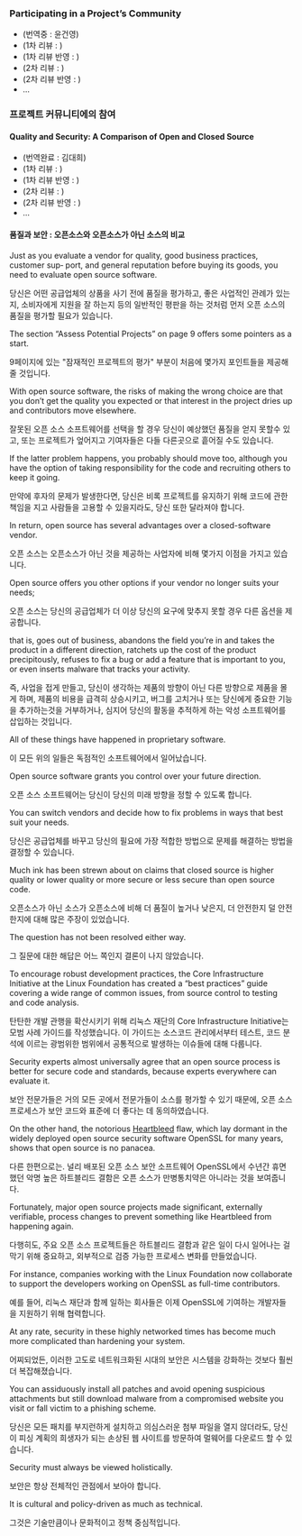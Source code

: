 ﻿### Participating in a Project’s Community

* (번역중 : 윤건영)
* (1차 리뷰 : )
* (1차 리뷰 반영 : )
* (2차 리뷰 : )
* (2차 리뷰 반영 : )
* ...

### 프로젝트 커뮤니티에의 참여

#### Quality and Security: A Comparison of Open and Closed Source

* (번역완료 : 김대희)
* (1차 리뷰 : )
* (1차 리뷰 반영 : )
* (2차 리뷰 : )
* (2차 리뷰 반영 : )
* ...


#### 품질과 보안 : 오픈소스와 오픈소스가 아닌 소스의 비교

Just as you evaluate a vendor for quality, good business practices, customer sup‐
port, and general reputation before buying its goods, you need to evaluate open
source software. 

당신은 어떤 공급업체의 상품을 사기 전에 품질을 평가하고, 좋은 사업적인 관례가 있는지, 
소비자에게 지원을 잘 하는지 등의 일반적인 평판을 하는 것처럼 먼저 오픈 소스의 품질을 평가할 필요가 있습니다. 

The section “Assess Potential Projects” on page 9 offers some
pointers as a start.

9페이지에 있는 "잠재적인 프로젝트의 평가" 부분이 처음에 몇가지 포인트들을 제공해 줄 것입니다. 

With open source software, the risks of making the wrong
choice are that you don’t get the quality you expected or that interest in the
project dries up and contributors move elsewhere. 

잘못된 오픈 소스 소프트웨어를 선택을 할 경우 당신이 예상했던 품질을 얻지 못할수 있고, 또는
프로젝트가 엎어지고 기여자들은 다들 다른곳으로 흩어질 수도 있습니다. 

If the latter problem happens,
you probably should move too, although you have the option of taking 
responsibility for the code and recruiting others to keep it going.

만약에 후자의 문제가 발생한다면, 당신은 비록 프로젝트를 유지하기 위해
코드에 관한 책임을 지고 사람들을 고용할 수 있을지라도, 당신 또한 달라져야 합니다. 


In return, open source has several advantages over a closed-software vendor.

오픈 소스는 오픈소스가 아닌 것을 제공하는 사업자에 비해 몇가지 이점을 가지고 있습니다.

Open source offers you other options if your vendor no longer suits your needs;

오픈 소스는 당신의 공급업체가 더 이상 당신의 요구에 맞추지 못할 경우 다른 옵션을 제공합니다. 

that is, goes out of business, abandons the field you’re in and takes the product in
a different direction, ratchets up the cost of the product precipitously, refuses to
fix a bug or add a feature that is important to you, or even inserts malware that
tracks your activity. 

즉, 사업을 접게 만들고, 당신이 생각하는 제품의 방향이 아닌 다른 방향으로 제품을 몰게 하며,
제품의 비용을 급격히 상승시키고, 버그를 고치거나 또는 당신에게 중요한 기능을 추가하는것을 
거부하거나, 심지어 당신의 활동을 추적하게 하는 악성 소프트웨어를 삽입하는 것입니다.

All of these things have happened in proprietary software.

이 모든 위의 일들은 독점적인 소프트웨어에서 일어났습니다.

Open source software grants you control over your future direction. 

오픈 소스 소프트웨어는 당신이 당신의 미래 방향을 정할 수 있도록 합니다. 

You can switch vendors and decide how to fix problems in ways that best suit your needs.

당신은 공급업체를 바꾸고 당신의 필요에 가장 적합한 방법으로 문제를 해결하는 방법을 결정할 수 있습니다.

Much ink has been strewn about on claims that closed source is higher quality or
lower quality or more secure or less secure than open source code. 

오픈소스가 아닌 소스가 오픈소스에 비해 더 품질이 높거나 낮은지, 더 안전한지 덜 안전한지에
대해 많은 주장이 있었습니다.

The question has not been resolved either way. 

그 질문에 대한 해답은 어느 쪽인지 결론이 나지 않았습니다.

To encourage robust development practices, the Core Infrastructure Initiative at the Linux Foundation has created a 
“best practices” guide covering a wide range of common issues, from source control to testing and code analysis.

탄탄한 개발 관행을 확산시키기 위해 리눅스 재단의 Core Infrastructure Initiative는 모범 사례 가이드를 작성했습니다. 
이 가이드는 소스코드 관리에서부터 테스트, 코드 분석에 이르는 광범위한 범위에서 공통적으로 발생하는 이슈들에 대해 다룹니다.

Security experts almost universally agree that an open source process is better for
secure code and standards, because experts everywhere can evaluate it. 

보안 전문가들은 거의 모든 곳에서 전문가들이 소스를 평가할 수 있기 때문에, 
오픈 소스 프로세스가 보안 코드와 표준에 더 좋다는 데 동의하였습니다.

On the other hand, the notorious [Heartbleed](http://heartbleed.com/) flaw, which lay dormant in the widely
deployed open source security software OpenSSL for many years, shows that
open source is no panacea. 

다른 한편으로는. 널리 배포된 오픈 소스 보안 소프트웨어 OpenSSL에서 수년간 휴면했던 악명 높은 하트블리드 결함은 
오픈 소스가 만병통치약은 아니라는 것을 보여줍니다.

Fortunately, major open source projects made significant, externally verifiable, 
process changes to prevent something like Heartbleed from happening again.

다행히도, 주요 오픈 소스 프로젝트들은 하트블리드 결함과 같은 일이 다시 일어나는 걸 막기 위해
중요하고, 외부적으로 검증 가능한 프로세스 변화를 만들었습니다.

For instance, companies working with the Linux Foundation now collaborate to support 
the developers working on OpenSSL as full-time contributors.

예를 들어, 리눅스 재단과 함께 일하는 회사들은 
이제 OpenSSL에 기여하는 개발자들을 지원하기 위해 협력합니다.

At any rate, security in these highly networked times has become much more
complicated than hardening your system.

어찌되었든, 이러한 고도로 네트워크화된 시대의 보안은 시스템을 강화하는 것보다 훨씬 더 복잡해졌습니다.

You can assiduously install all patches and avoid opening suspicious attachments
but still download malware from a compromised website you visit or fall victim to a phishing scheme. 

당신은 모든 패치를 부지런하게 설치하고 의심스러운 첨부 파일을 열지 않더라도,
당신이 피싱 계획의 희생자가 되는 손상된 웹 사이트를 방문하여 멀웨어를 다운로드 할 수 있습니다.

Security must always be viewed holistically. 

보안은 항상 전체적인 관점에서 보아야 합니다.

It is cultural and policy-driven as much as technical.

그것은 기술만큼이나 문화적이고 정책 중심적입니다.
